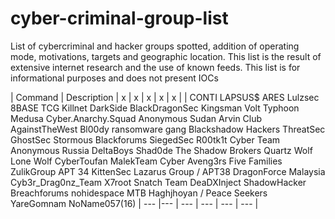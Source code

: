 # cyber-criminal-group-list
List of cybercriminal and hacker groups spotted, addition of operating mode, motivations, targets and geographic location. This list is the result of extensive internet research and the use of known feeds. This list is for informational purposes and does not present IOCs



| Command | Description | x | x | x | x | x |
| CONTI
LAPSUS$
ARES
Lulzsec
8BASE
TCG
Killnet
DarkSide
BlackDragonSec
Kingsman
Volt Typhoon
Medusa
Cyber.Anarchy.Squad
Anonymous Sudan
Arvin Club
AgainstTheWest
Bl00dy ransomware gang
Blackshadow Hackers
ThreatSec
GhostSec
Stormous
Blackforums
SiegedSec
R00tk1t Cyber Team
Anonymous Russia
DeltaBoys
Shad0de
The Shadow Brokers
Quartz Wolf
Lone Wolf
CyberToufan
MalekTeam
Cyber Aveng3rs
Five Families
ZulikGroup
APT 34
KittenSec
Lazarus Group / APT38
DragonForce Malaysia 
Cyb3r_Drag0nz_Team
X7root
Snatch Team 
DeaDXInject
ShadowHacker
Breachforums
nohidespace
MTB
Haghjhoyan / Peace Seekers
YareGomnam
NoName057(16) | --- |--- | --- | --- | --- | --- |
